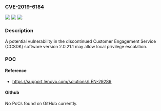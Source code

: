 ### [CVE-2019-6184](https://cve.mitre.org/cgi-bin/cvename.cgi?name=CVE-2019-6184)
![](https://img.shields.io/static/v1?label=Product&message=Customer%20Engagement%20Service%20(CCSDK)&color=blue)
![](https://img.shields.io/static/v1?label=Version&message=%3F%3C%3D%202.0.21.1%20&color=brighgreen)
![](https://img.shields.io/static/v1?label=Vulnerability&message=local%20privilege%20escalation&color=brighgreen)

### Description

A potential vulnerability in the discontinued Customer Engagement Service (CCSDK) software version 2.0.21.1 may allow local privilege escalation.

### POC

#### Reference
- https://support.lenovo.com/solutions/LEN-29289

#### Github
No PoCs found on GitHub currently.

